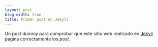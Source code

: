 ```yaml
---
layout: post
blog-width: true
title: Primer post en Jekyll
---
```


Un post *dummy* para comprobar que este sitio web realizado en [Jekyll](https://jekyllrb.com/) pagina correctamente los *post*.
